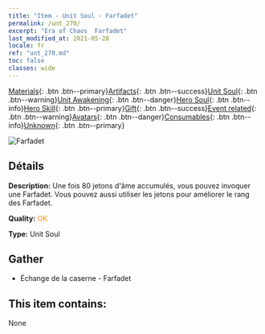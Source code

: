 ```yaml
---
title: "Item - Unit Soul - Farfadet"
permalink: /unt_270/
excerpt: "Era of Chaos  Farfadet"
last_modified_at: 2021-05-28
locale: fr
ref: "unt_270.md"
toc: false
classes: wide
---
```

 [Materials](/ItemsFR/){: .btn .btn--primary}[Artifacts](/ItemsFR/Artifacts/){: .btn .btn--success}[Unit Soul](/ItemsFR/UnitSoul/){: .btn .btn--warning}[Unit Awakening](/ItemsFR/UnitAwakening/){: .btn .btn--danger}[Hero Soul](/ItemsFR/HeroSoul/){: .btn .btn--info}[Hero Skill](/ItemsFR/HeroSkill/){: .btn .btn--primary}[Gift](/ItemsFR/Gift/){: .btn .btn--success}[Event related](/ItemsFR/Events/){: .btn .btn--warning}[Avatars](/ItemsFR/Avatars/){: .btn .btn--danger}[Consumables](/ItemsFR/Consumables/){: .btn .btn--info}[Unknown](/ItemsFR/Unknown/){: .btn .btn--primary}

 ![Farfadet](/images/u/ti_conglinyaojing.jpg)

## Détails
 **Description:** Une fois 80 jetons d'âme accumulés, vous pouvez invoquer une Farfadet. Vous pouvez aussi utiliser les jetons pour améliorer le rang des Farfadet.

 **Quality:** <span style="color: #FF8C00">OK</span>

 **Type:** Unit Soul

## Gather

*    Échange de la caserne - Farfadet 

## This item contains:

  None

